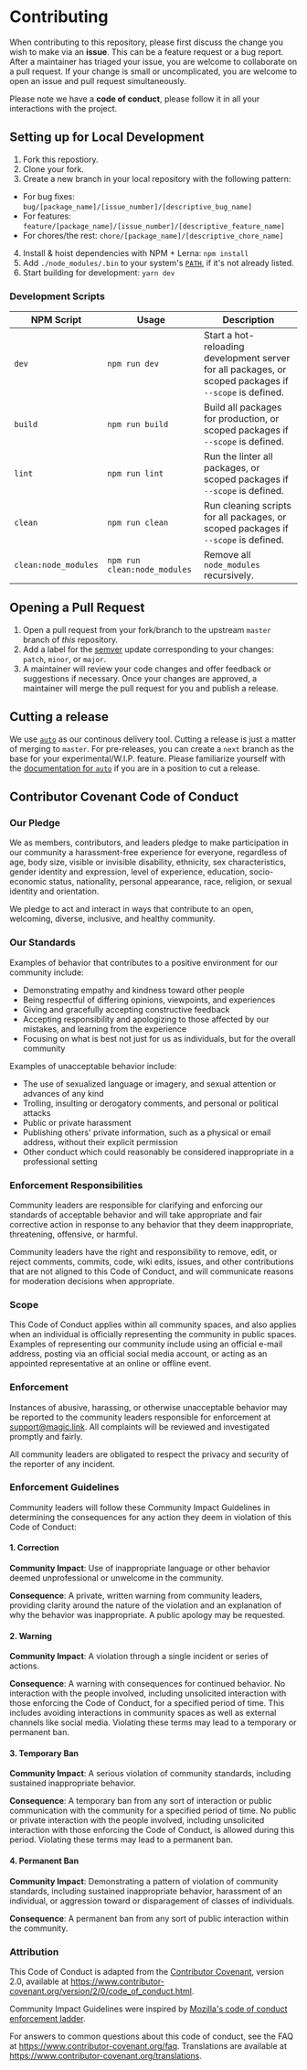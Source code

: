 # Contributing

When contributing to this repository, please first discuss the change you wish to make via an **issue**. This can be a feature request or a bug report. After a maintainer has triaged your issue, you are welcome to collaborate on a pull request. If your change is small or uncomplicated, you are welcome to open an issue and pull request simultaneously.

Please note we have a **code of conduct**, please follow it in all your interactions with the project.

## Setting up for Local Development

1. Fork this repostiory.
2. Clone your fork.
3. Create a new branch in your local repository with the following pattern:

- For bug fixes: `bug/[package_name]/[issue_number]/[descriptive_bug_name]`
- For features: `feature/[package_name]/[issue_number]/[descriptive_feature_name]`
- For chores/the rest: `chore/[package_name]/[descriptive_chore_name]`

4. Install & hoist dependencies with NPM + Lerna: `npm install`
5. Add `./node_modules/.bin` to your system's [`PATH`](https://en.wikipedia.org/wiki/PATH_(variable)), if it's not already listed.
6. Start building for development: `yarn dev`

### Development Scripts

| NPM Script | Usage | Description |
| ---------- | ----- | ----------- |
| `dev` | `npm run dev` | Start a hot-reloading development server for all packages, or scoped packages if `--scope` is defined.  |
| `build` | `npm run build` | Build all packages for production, or scoped packages if `--scope` is defined. |
| `lint` | `npm run lint` | Run the linter all packages, or scoped packages if `--scope` is defined. |
| `clean` | `npm run clean` | Run cleaning scripts for all packages, or scoped packages if `--scope` is defined. |
| `clean:node_modules` | `npm run clean:node_modules` | Remove all `node_modules` recursively. |

## Opening a Pull Request

1. Open a pull request from your fork/branch to the upstream `master` branch of _this_ repository.
2. Add a label for the [semver](https://semver.org/) update corresponding to your changes: `patch`, `minor`, or `major`.
3. A maintainer will review your code changes and offer feedback or suggestions if necessary. Once your changes are approved, a maintainer will merge the pull request for you and publish a release.

## Cutting a release

We use [`auto`](https://github.com/intuit/auto) as our continous delivery tool. Cutting a release is just a matter of merging to `master`. For pre-releases, you can create a `next` branch as the base for your experimental/W.I.P. feature. Please familiarize yourself with the [documentation for `auto`](https://intuit.github.io/auto/docs) if you are in a position to cut a release.

## Contributor Covenant Code of Conduct

### Our Pledge

We as members, contributors, and leaders pledge to make participation in our
community a harassment-free experience for everyone, regardless of age, body
size, visible or invisible disability, ethnicity, sex characteristics, gender
identity and expression, level of experience, education, socio-economic status,
nationality, personal appearance, race, religion, or sexual identity
and orientation.

We pledge to act and interact in ways that contribute to an open, welcoming,
diverse, inclusive, and healthy community.

### Our Standards

Examples of behavior that contributes to a positive environment for our
community include:

- Demonstrating empathy and kindness toward other people
- Being respectful of differing opinions, viewpoints, and experiences
- Giving and gracefully accepting constructive feedback
- Accepting responsibility and apologizing to those affected by our mistakes, and learning from the experience
- Focusing on what is best not just for us as individuals, but for the overall community

Examples of unacceptable behavior include:

- The use of sexualized language or imagery, and sexual attention or advances of any kind
- Trolling, insulting or derogatory comments, and personal or political attacks
- Public or private harassment
- Publishing others' private information, such as a physical or email address, without their explicit permission
- Other conduct which could reasonably be considered inappropriate in a professional setting

### Enforcement Responsibilities

Community leaders are responsible for clarifying and enforcing our standards of
acceptable behavior and will take appropriate and fair corrective action in
response to any behavior that they deem inappropriate, threatening, offensive,
or harmful.

Community leaders have the right and responsibility to remove, edit, or reject
comments, commits, code, wiki edits, issues, and other contributions that are
not aligned to this Code of Conduct, and will communicate reasons for moderation
decisions when appropriate.

### Scope

This Code of Conduct applies within all community spaces, and also applies when
an individual is officially representing the community in public spaces.
Examples of representing our community include using an official e-mail address,
posting via an official social media account, or acting as an appointed
representative at an online or offline event.

### Enforcement

Instances of abusive, harassing, or otherwise unacceptable behavior may be
reported to the community leaders responsible for enforcement at [support@magic.link](mailto:support@magic.link).
All complaints will be reviewed and investigated promptly and fairly.

All community leaders are obligated to respect the privacy and security of the
reporter of any incident.

### Enforcement Guidelines

Community leaders will follow these Community Impact Guidelines in determining
the consequences for any action they deem in violation of this Code of Conduct:

#### 1. Correction

**Community Impact**: Use of inappropriate language or other behavior deemed
unprofessional or unwelcome in the community.

**Consequence**: A private, written warning from community leaders, providing
clarity around the nature of the violation and an explanation of why the
behavior was inappropriate. A public apology may be requested.

#### 2. Warning

**Community Impact**: A violation through a single incident or series
of actions.

**Consequence**: A warning with consequences for continued behavior. No
interaction with the people involved, including unsolicited interaction with
those enforcing the Code of Conduct, for a specified period of time. This
includes avoiding interactions in community spaces as well as external channels
like social media. Violating these terms may lead to a temporary or
permanent ban.

#### 3. Temporary Ban

**Community Impact**: A serious violation of community standards, including
sustained inappropriate behavior.

**Consequence**: A temporary ban from any sort of interaction or public
communication with the community for a specified period of time. No public or
private interaction with the people involved, including unsolicited interaction
with those enforcing the Code of Conduct, is allowed during this period.
Violating these terms may lead to a permanent ban.

#### 4. Permanent Ban

**Community Impact**: Demonstrating a pattern of violation of community
standards, including sustained inappropriate behavior,  harassment of an
individual, or aggression toward or disparagement of classes of individuals.

**Consequence**: A permanent ban from any sort of public interaction within
the community.

### Attribution

This Code of Conduct is adapted from the [Contributor Covenant](https://www.contributor-covenant.org),
version 2.0, available at
https://www.contributor-covenant.org/version/2/0/code_of_conduct.html.

Community Impact Guidelines were inspired by [Mozilla's code of conduct
enforcement ladder](https://github.com/mozilla/diversity).

For answers to common questions about this code of conduct, see the FAQ at
https://www.contributor-covenant.org/faq. Translations are available at
https://www.contributor-covenant.org/translations.

